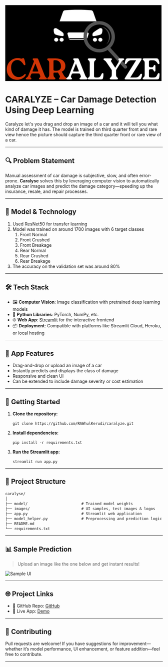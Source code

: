 <img src="images/caralyze_dark.png" alt="Caralyze" />

# CARALYZE – Car Damage Detection Using Deep Learning

Caralyze let's you drag and drop an image of a car and it will tell you what kind of damage it has. The model is trained on third quarter front and rare view hence the picture should capture the third quarter front or rare view of a car.

---

## 🔍 Problem Statement

Manual assessment of car damage is subjective, slow, and often error-prone. **Caralyse** solves this by leveraging computer vision to automatically analyze car images and predict the damage category—speeding up the insurance, resale, and repair processes.

---

## 🧠 Model & Technology

1. Used ResNet50 for transfer learning
2. Model was trained on around 1700 images with 6 target classes
   1. Front Normal
   1. Front Crushed
   1. Front Breakage
   1. Rear Normal
   1. Rear Crushed
   1. Rear Breakage
9. The accuracy on the validation set was around 80%

---

## 🛠️ Tech Stack

- 🖼️ **Computer Vision**: Image classification with pretrained deep learning models  
- 🐍 **Python Libraries**: PyTorch, NumPy, etc.  
- 🌐 **Web App**: [Streamlit](https://streamlit.io) for the interactive frontend  
- 📦 **Deployment**: Compatible with platforms like Streamlit Cloud, Heroku, or local hosting

---

## 📸 App Features

- Drag-and-drop or upload an image of a car
- Instantly predicts and displays the class of damage
- Responsive and clean UI
- Can be extended to include damage severity or cost estimation

---

## 🚀 Getting Started

1. **Clone the repository:**
    ```commandline
   git clone https://github.com/RAWhulKerudi/caralyze.git
   ```
2. **Install dependencies:**
    ```commandline
   pip install -r requirements.txt
   ```
3. **Run the Streamlit app:**
    ```commandline
   streamlit run app.py
   ```

---

## 📂 Project Structure

```
caralyse/
│
├── model/                        # Trained model weights
├── images/                       # UI samples, test images & logos
├── app.py                        # Streamlit web application
├── model_helper.py               # Preprocessing and prediction logic
├── README.md
└── requirements.txt
```

---

## 📊 Sample Prediction

> Upload an image like the one below and get instant results!

![Sample UI](images/app_ui_rear_breakage.png) 

---

## 🌐 Project Links

- 🔗 GitHub Repo: [GitHub](https://github.com/RAWhulKerudi/caralyze)
- 🚀 Live App: [Demo](https://github.com/RAWhulKerudi/)

---

## 🤝 Contributing

Pull requests are welcome! If you have suggestions for improvement—whether it’s model performance, UI enhancement, or feature addition—feel free to contribute.

---



